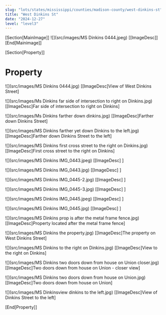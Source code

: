 ```yaml
---
slug: "lots/states/mississippi/counties/madison-county/west-dinkins-st"
title: "West Dinkins St"
date: "2024-12-27"
level: "level3"
---
```


[Section[MainImage]]
![](src/images/MS Dinkins 0444.jpeg)
[[ImageDesc]]
[End[Mainimage]]

[Section[Property]]
# Property

![](src/images/MS Dinkins 0444.jpg)
[[ImageDesc]View of West Dinkins Street]

![](src/images/Ms Dinkins far side of intersection to right on Dinkins.jpg)
[[ImageDesc]Far side of intersection to right on Dinkins]

![](src/images/Ms Dinkins farther down dinkins.jpg)
[[ImageDesc]Farther down Dinkins Street]

![](src/images/MS Dinkins farther yet down Dinkins to the left.jpg)
[[ImageDesc]Farther down Dinkins Street to the left]

![](src/images/MS Dinkins first cross street to the right on Dinkins.jpg)
[[ImageDesc]First cross street to the right on Dinkins]

![](src/images/MS Dinkins IMG_0443.jpeg)
[[ImageDesc] ]

![](src/images/MS Dinkins IMG_0443.jpg)
[[ImageDesc] ]

![](src/images/MS Dinkins IMG_0445-2.jpg)
[[ImageDesc] ]

![](src/images/MS Dinkins IMG_0445-3.jpg)
[[ImageDesc] ]

![](src/images/MS Dinkins IMG_0445.jpeg)
[[ImageDesc] ]

![](src/images/MS Dinkins IMG_0445.jpg)
[[ImageDesc] ]

![](src/images/MS Dinkins prop is after the metal frame fence.jpg)
[[ImageDesc]Property located after the metal frame fence]

![](src/images/MS Dinkins the property.jpg)
[[ImageDesc]The property on West Dinkins Street]

![](src/images/MS Dinkins to the right on Dinkins.jpg)
[[ImageDesc]View to the right on Dinkins]

![](src/images/MS Dinkins two doors down from house on Union closer.jpg)
[[ImageDesc]Two doors down from house on Union - closer view]

![](src/images/MS Dinkins two doors down from house on Union.jpg)
[[ImageDesc]Two doors down from house on Union]

![](src/images/MS Dinkinsview dinkins to the left.jpg)
[[ImageDesc]View of Dinkins Street to the left]

[End[Property]]

